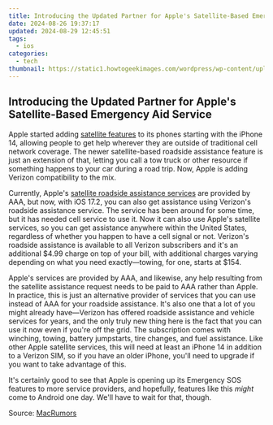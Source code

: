 ```yaml
---
title: Introducing the Updated Partner for Apple's Satellite-Based Emergency Aid Service
date: 2024-08-26 19:37:17
updated: 2024-08-29 12:45:51
tags:
  - ios
categories:
  - tech
thumbnail: https://static1.howtogeekimages.com/wordpress/wp-content/uploads/2022/09/emergency_sos_satellite_point_at_satellite.png
---
```


## Introducing the Updated Partner for Apple's Satellite-Based Emergency Aid Service

Apple started adding [satellite features](https://buynow-info.techidaily.com/beginners-guide-to-kids-waterproof-photography-tools/) to its phones starting with the iPhone 14, allowing people to get help wherever they are outside of traditional cell network coverage. The newer satellite-based roadside assistance feature is just an extension of that, letting you call a tow truck or other resource if something happens to your car during a road trip. Now, Apple is adding Verizon compatibility to the mix.

 Currently, Apple's [satellite roadside assistance services](https://www.apple.com/newsroom/2023/09/apple-debuts-iphone-15-and-iphone-15-plus/#:~:text=privacy%20built%20in.-,Expanded%20Safety%20Capabilities%20for%20Peace%20of%20Mind,-The%20iPhone%2015) are provided by AAA, but now, with iOS 17.2, you can also get assistance using Verizon's roadside assistance service. The service has been around for some time, but it has needed cell service to use it. Now it can also use Apple's satellite services, so you can get assistance anywhere within the United States, regardless of whether you happen to have a cell signal or not. Verizon's roadside assistance is available to all Verizon subscribers and it's an additional $4.99 charge on top of your bill, with additional charges varying depending on what you need exactly—towing, for one, starts at $154.

 Apple's services are provided by AAA, and likewise, any help resulting from the satellite assistance request needs to be paid to AAA rather than Apple. In practice, this is just an alternative provider of services that you can use instead of AAA for your roadside assistance. It's also one that a lot of you might already have—Verizon has offered roadside assistance and vehicle services for years, and the only truly new thing here is the fact that you can use it now even if you're off the grid. The subscription comes with winching, towing, battery jumpstarts, tire changes, and fuel assistance. Like other Apple satellite services, this will need at least an iPhone 14 in addition to a Verizon SIM, so if you have an older iPhone, you'll need to upgrade if you want to take advantage of this.

 It's certainly good to see that Apple is opening up its Emergency SOS features to more service providers, and hopefully, features like this _might_ come to Android one day. We'll have to wait for that, though.

 Source: [MacRumors](https://www.macrumors.com/2023/12/19/verizon-roadside-assistance-apple-satellite/)

<ins class="adsbygoogle"
     style="display:block"
     data-ad-format="autorelaxed"
     data-ad-client="ca-pub-7571918770474297"
     data-ad-slot="1223367746"></ins>



<ins class="adsbygoogle"
     style="display:block"
     data-ad-client="ca-pub-7571918770474297"
     data-ad-slot="8358498916"
     data-ad-format="auto"
     data-full-width-responsive="true"></ins>
